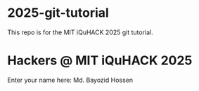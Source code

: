 # 2025-git-tutorial
This repo is for the MIT iQuHACK 2025 git tutorial. 

# Hackers @ MIT iQuHACK 2025 

Enter your name here: Md. Bayozid Hossen

